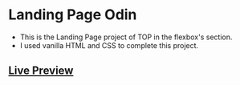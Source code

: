 # Landing Page Odin

* This is the Landing Page project of TOP in the flexbox's section.
* I used vanilla HTML and CSS to complete this project.

## [Live Preview](https://numan-iftikhar.github.io/Landing-Page-Odin/)
